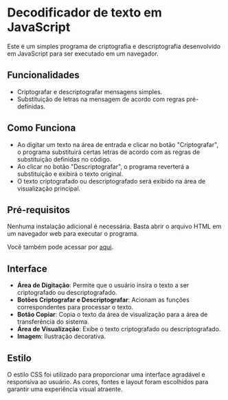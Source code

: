
# Decodificador de texto em JavaScript

Este é um simples programa de criptografia e descriptografia desenvolvido em JavaScript para ser executado em um navegador.

## Funcionalidades

- Criptografar e descriptografar mensagens simples.
- Substituição de letras na mensagem de acordo com regras pré-definidas.

## Como Funciona

- Ao digitar um texto na área de entrada e clicar no botão "Criptografar", o programa substituirá certas letras de acordo com as regras de substituição definidas no código.
- Ao clicar no botão "Descriptografar", o programa reverterá a substituição e exibirá o texto original.
- O texto criptografado ou descriptografado será exibido na área de visualização principal.

## Pré-requisitos

Nenhuma instalação adicional é necessária. Basta abrir o arquivo HTML em um navegador web para executar o programa. 

Você também pode acessar por [aqui](https://kaliniv.github.io/decodificador-de-texto/).

## Interface

- **Área de Digitação**: Permite que o usuário insira o texto a ser criptografado ou descriptografado.
- **Botões Criptografar e Descriptografar**: Acionam as funções correspondentes para processar o texto.
- **Botão Copiar**: Copia o texto da área de visualização para a área de transferência do sistema.
- **Área de Visualização**: Exibe o texto criptografado ou descriptografado.
- **Imagem**: Ilustração decorativa.

## Estilo

O estilo CSS foi utilizado para proporcionar uma interface agradável e responsiva ao usuário. As cores, fontes e layout foram escolhidos para garantir uma experiência visual atraente.

